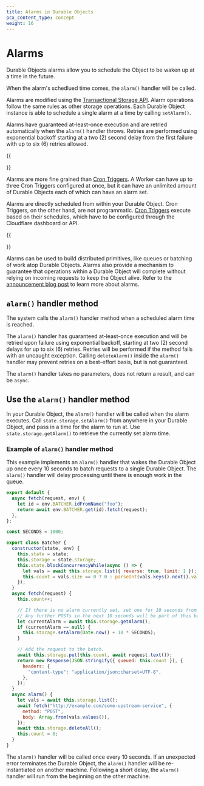 ```yaml
---
title: Alarms in Durable Objects
pcx_content_type: concept
weight: 16
---
```


# Alarms 

Durable Objects alarms allow you to schedule the Object to be waken up at a time in the future.

When the alarm's schedlued time comes, the `alarm()` handler will be called.

Alarms are modified using the [Transactional Storage API](/durable-objects/api/transactional-storage-api/). Alarm operations follow the same rules as other storage operations. Each Durable Object instance is able to schedule a single alarm at a time by calling `setAlarm()`. 

Alarms have guaranteed at-least-once execution and are retried automatically when the `alarm()` handler throws. Retries are performed using exponential backoff starting at a two (2) second delay from the first failure with up to six (6) retries allowed.

{{<Aside type="note" header="How are alarms different from Cron Triggers?">}}

Alarms are more fine grained than [Cron Triggers](/workers/platform/triggers/cron-triggers/). A Worker can have up to three Cron Triggers configured at once, but it can have an unlimited amount of Durable Objects each of which can have an alarm set.

Alarms are directly scheduled from within your Durable Object. Cron Triggers, on the other hand, are not programmatic. [Cron Triggers](/workers/platform/triggers/cron-triggers/) execute based on their schedules, which have to be configured through the Cloudflare dashboard or API.

{{</Aside>}}

Alarms can be used to build distributed primitives, like queues or batching of work atop Durable Objects. Alarms also provide a mechanism to guarantee that operations within a Durable Object will complete without relying on incoming requests to keep the Object alive. Refer to the [announcement blog post](https://blog.cloudflare.com/durable-objects-alarms/) to learn more about alarms.

## `alarm()` handler method

The system calls the `alarm()` handler method when a scheduled alarm time is reached. 

The `alarm()` handler has guaranteed at-least-once execution and will be retried upon failure using exponential backoff, starting at two (2) second delays for up to six (6) retries. Retries will be performed if the method fails with an uncaught exception. Calling `deleteAlarm()` inside the `alarm()` handler may prevent retries on a best-effort basis, but is not guaranteed. 

The `alarm()` handler takes no parameters, does not return a result, and can be `async`.

## Use the `alarm()` handler method

In your Durable Object, the `alarm()` handler will be called when the alarm executes. Call `state.storage.setAlarm()` from anywhere in your Durable Object, and pass in a time for the alarm to run at. Use `state.storage.getAlarm()` to retrieve the currently set alarm time.

### Example of `alarm()` handler method

This example implements an `alarm()` handler that wakes the Durable Object up once every 10 seconds to batch requests to a single Durable Object. The `alarm()` handler will delay processing until there is enough work in the queue.

```js
export default {
  async fetch(request, env) {
    let id = env.BATCHER.idFromName("foo");
    return await env.BATCHER.get(id).fetch(request);
  },
};

const SECONDS = 1000;

export class Batcher {
  constructor(state, env) {
    this.state = state;
    this.storage = state.storage;
    this.state.blockConcurrencyWhile(async () => {
      let vals = await this.storage.list({ reverse: true, limit: 1 });
      this.count = vals.size == 0 ? 0 : parseInt(vals.keys().next().value);
    });
  }
  async fetch(request) {
    this.count++;

    // If there is no alarm currently set, set one for 10 seconds from now
    // Any further POSTs in the next 10 seconds will be part of this batch.
    let currentAlarm = await this.storage.getAlarm();
    if (currentAlarm == null) {
      this.storage.setAlarm(Date.now() + 10 * SECONDS);
    }

    // Add the request to the batch.
    await this.storage.put(this.count, await request.text());
    return new Response(JSON.stringify({ queued: this.count }), {
      headers: {
        "content-type": "application/json;charset=UTF-8",
      },
    });
  }
  async alarm() {
    let vals = await this.storage.list();
    await fetch("http://example.com/some-upstream-service", {
      method: "POST",
      body: Array.from(vals.values()),
    });
    await this.storage.deleteAll();
    this.count = 0;
  }
}
```

The `alarm()` handler will be called once every 10 seconds. If an unexpected error terminates the Durable Object, the `alarm()` handler will be re-instantiated on another machine. Following a short delay, the `alarm()` handler will run from the beginning on the other machine.